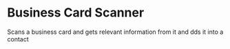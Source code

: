 # Business Card Scanner
Scans a business card and gets relevant information from it and dds it into a contact

